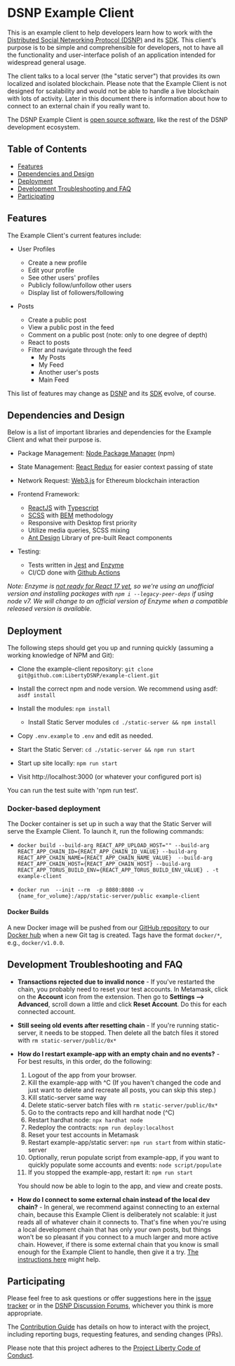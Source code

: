 # DSNP Example Client

This is an example client to help developers learn how to work with
the [Distributed Social Networking Protocol
(DSNP)](https://spec.dsnp.org/) and its
[SDK](https://www.dsnp.org/sdk).  This client's purpose is to be
simple and comprehensible for developers, not to have all the
functionality and user-interface polish of an application intended for
widespread general usage.

The client talks to a local server (the "static server") that provides
its own localized and isolated blockchain.  Please note that the
Example Client is not designed for scalability and would not be able
to handle a live blockchain with lots of activity.  Later in this
document there is information about how to connect to an external
chain if you really want to.

The DSNP Example Client is [open source software](LICENSE), like the
rest of the DSNP development ecosystem.

## Table of Contents

* [Features](#features)
* [Dependencies and Design](#dependencies-and-design)
* [Deployment](#deployment)
* [Development Troubleshooting and FAQ](#development-troubleshooting-and-faq)
* [Participating](#participating)

## Features

The Example Client's current features include:

* User Profiles
  - Create a new profile
  - Edit your profile
  - See other users' profiles
  - Publicly follow/unfollow other users
  - Display list of followers/following

* Posts
  - Create a public post
  - View a public post in the feed
  - Comment on a public post (note: only to one degree of depth)
  - React to posts
  - Filter and navigate through the feed
    + My Posts
    + My Feed
    + Another user's posts
    + Main Feed

This list of features may change as [DSNP](https://spec.dsnp.org/) and
its [SDK](https://www.dsnp.org/sdk) evolve, of course.

## Dependencies and Design

Below is a list of important libraries and dependencies for the Example
Client and what their purpose is.

* Package Management: [Node Package Manager](https://www.npmjs.com) (npm)

* State Management: [React Redux](https://react-redux.js.org) for easier context passing of state

* Network Request: [Web3.js](https://web3js.readthedocs.io/en/v1.3.4/) for Ethereum blockchain interaction

* Frontend Framework:
  - [ReactJS](https://reactjs.org) with [Typescript](https://www.typescriptlang.org)
  - [SCSS](https://sass-lang.com) with [BEM](https://en.bem.info/methodology/css/) methodology
  - Responsive with Desktop first priority
  - Utilize media queries, SCSS mixing
  - [Ant Design](https://ant.design) Library of pre-built React components

* Testing:
  - Tests written in [Jest](https://jestjs.io) and [Enzyme](https://enzymejs.github.io/enzyme/)
  - CI/CD done with [Github Actions](https://github.com/features/actions)

*Note: Enzyme is [not ready for React 17
yet](https://github.com/enzymejs/enzyme/issues/2429), so we're using
an unofficial version and installing packages with `npm i
--legacy-peer-deps` if using node v7.  We will change to an official
version of Enzyme when a compatible released version is available.*

## Deployment

The following steps should get you up and running quickly (assuming a
working knowledge of NPM and Git):

* Clone the example-client repository: `git clone git@github.com:LibertyDSNP/example-client.git`

* Install the correct npm and node version.  We recommend using asdf: `asdf install`

* Install the modules: `npm install`
  * Install Static Server modules `cd ./static-server && npm install`

* Copy `.env.example` to `.env` and edit as needed.

* Start the Static Server: `cd ./static-server && npm run start`

* Start up site locally: `npm run start`

* Visit http://localhost:3000 (or whatever your configured port is)

You can run the test suite with 'npm run test'.

### Docker-based deployment

The Docker container is set up in such a way that the Static Server
will serve the Example Client.  To launch it, run the following
commands:

* `docker build --build-arg REACT_APP_UPLOAD_HOST="" --build-arg REACT_APP_CHAIN_ID={REACT_APP_CHAIN_ID_VALUE} --build-arg  REACT_APP_CHAIN_NAME={REACT_APP_CHAIN_NAME_VALUE}  --build-arg REACT_APP_CHAIN_HOST={REACT_APP_CHAIN_HOST} --build-arg REACT_APP_TORUS_BUILD_ENV={REACT_APP_TORUS_BUILD_ENV_VALUE} . -t example-client`

* `docker run  --init --rm  -p 8080:8080 -v {name_for_volume}:/app/static-server/public example-client`

#### Docker Builds

A new Docker image will be pushed from our [GitHub
repository](https://github.com/LibertyDSNP/example-client) to our
[Docker hub](https://hub.docker.com/r/dsnp/example-client) when a new
Git tag is created.  Tags have the format `docker/*`, e.g.,
`docker/v1.0.0`.

## Development Troubleshooting and FAQ

* **Transactions rejected due to invalid nonce** - If you've restarted the chain, you probably need to reset your test accounts. In Metamask, click on the **Account** icon from the extension.  Then go to **Settings --> Advanced**, scroll down a little and click **Reset Account**. Do this for each connected account.

* **Still seeing old events after resetting chain** - If you're running static-server, it needs to be stopped.  Then delete all the batch files it stored with `rm static-server/public/0x*`

* **How do I restart example-app with an empty chain and no events?** - For best results, in this order, do the following:
    1. Logout of the app from your browser.
    1. Kill the example-app with ^C (If you haven't changed the code and just want to delete and recreate all posts, you can skip this step.)
    1. Kill static-server same way
    1. Delete static-server batch files with `rm static-server/public/0x*`
    1. Go to the contracts repo and kill hardhat node (^C)
    1. Restart hardhat node: `npx hardhat node`
    1. Redeploy the contracts: `npm run deploy:localhost`
    1. Reset your test accounts in Metamask
    1. Restart example-app/static server: `npm run start` from within static-server
    1. Optionally, rerun populate script from example-app, if you want to quickly populate some accounts and events: `node script/populate`
    1. If you stopped the example-app, restart it: `npm run start`

    You should now be able to login to the app, and view and create posts.

* **How do I connect to some external chain instead of the local dev chain?** - In general, we recommend against connecting to an external chain, because this Example Client is deliberately not scalable: it just reads all of whatever chain it connects to.  That's fine when you're using a local development chain that has only your own posts, but things won't be so pleasant if you connect to a much larger and more active chain.  However, if there is some external chain that you know is small enough for the Example Client to handle, then give it a try.  [The instructions here](https://forums.projectliberty.io/t/testnet-is-now-live/93) might help.

## Participating

Please feel free to ask questions or offer suggestions here in the
[issue tracker](https://github.com/LibertyDSNP/example-client/issues)
or in the [DSNP Discussion Forums](https://forums.projectliberty.io),
whichever you think is more appropriate.

The [Contribution Guide](CONTRIBUTING.md) has details on how to
interact with the project, including reporting bugs, requesting
features, and sending changes (PRs).

Please note that this project adheres to the [Project Liberty Code of
Conduct](https://www.projectliberty.io/codeOfConduct.html).
